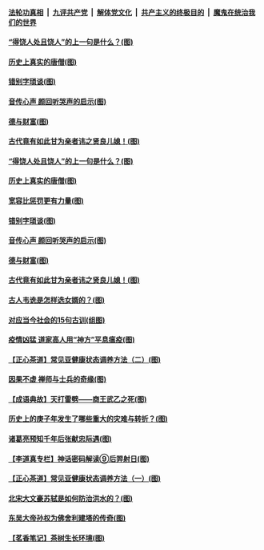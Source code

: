 ####  [法轮功真相](../../../../basic/blob/master/README.md?t=07021802) &nbsp;|&nbsp; [九评共产党](../../../../9ping.md/blob/master/README.md?t=07021802) &nbsp;|&nbsp; [解体党文化](../../../../jtdwh.md/blob/master/README.md?t=07021802)  &nbsp;|&nbsp; [共产主义的终极目的](../../../../gczydzjmd.md/blob/master/README.md?t=07021802) &nbsp;|&nbsp; [魔鬼在统治我们的世界](../../../../mgztzwmdsj.md/blob/master/README.md?t=07021802) 

#### [“得饶人处且饶人”的上一句是什么？(图)](../pages/p7/938333.md?t=07021802) 

#### [历史上真实的唐僧(图)](../pages/p7/938101.md?t=07021802) 

#### [错别字琐谈(图)](../pages/p7/938316.md?t=07021802) 

#### [音传心声 颜回听哭声的启示(图)](../pages/p7/938099.md?t=07021802) 

#### [德与财富(图)](../pages/p7/938218.md?t=07021802) 

#### [古代竟有如此甘为亲者讳之贤良儿媳！(图)](../pages/p7/938117.md?t=07021802) 

#### [“得饶人处且饶人”的上一句是什么？(图)](../pages/p7/938333.md?t=07021802) 

#### [历史上真实的唐僧(图)](../pages/p7/938101.md?t=07021802) 

#### [宽容比惩罚更有力量(图)](../pages/p7/938280.md?t=07021802) 

#### [错别字琐谈(图)](../pages/p7/938316.md?t=07021802) 

#### [音传心声 颜回听哭声的启示(图)](../pages/p7/938099.md?t=07021802) 

#### [德与财富(图)](../pages/p7/938218.md?t=07021802) 

#### [古代竟有如此甘为亲者讳之贤良儿媳！(图)](../pages/p7/938117.md?t=07021802) 

#### [古人韦诜是怎样选女婿的？(图)](../pages/p7/938100.md?t=07021802) 

#### [对应当今社会的15句古训(组图)](../pages/p7/938097.md?t=07021802) 

#### [疫情凶猛 道家高人用“神方”平息瘟疫(图)](../pages/p7/938004.md?t=07021802) 

#### [【正心茶道】常见亚健康状态调养方法（二）(图)](../pages/p7/937559.md?t=07021802) 

#### [因果不虚 禅师与士兵的奇缘(图)](../pages/p7/938092.md?t=07021802) 

#### [【成语典故】天打雷劈——商王武乙之死(图)](../pages/p7/937782.md?t=07021802) 

#### [历史上的庚子年发生了哪些重大的灾难与转折？(图)](../pages/p7/937991.md?t=07021802) 

#### [诸葛亮预知千年后张献忠际遇(图)](../pages/p7/937564.md?t=07021802) 

#### [【李道真专栏】神话密码解读⑨后羿射日(图)](../pages/p7/937560.md?t=07021802) 

#### [【正心茶道】常见亚健康状态调养方法（一）(图)](../pages/p7/937556.md?t=07021802) 

#### [北宋大文豪苏轼是如何防治洪水的？(图)](../pages/p7/937874.md?t=07021802) 

#### [东吴大帝孙权为佛舍利建塔的传奇(图)](../pages/p7/937764.md?t=07021802) 

#### [【茗香笔记】茶树生长环境(图)](../pages/p7/937562.md?t=07021802) 

